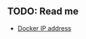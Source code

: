 ## TODO: Read me

- [Docker IP address](https://www.freecodecamp.org/news/how-to-get-a-docker-container-ip-address-explained-with-examples/)